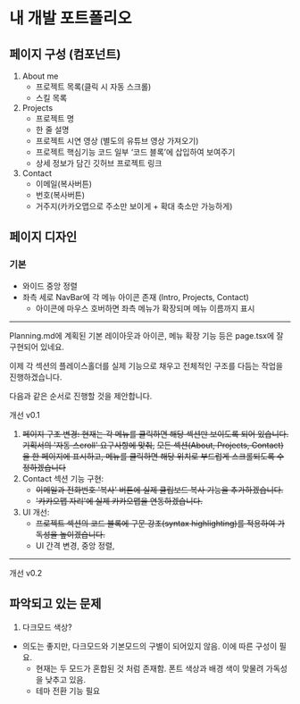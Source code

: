 # 내 개발 포트폴리오

## 페이지 구성 (컴포넌트)

1. About me
   - 프로젝트 목록(클릭 시 자동 스크롤)
   - 스킬 목록
2. Projects
   - 프로젝트 명
   - 한 줄 설명
   - 프로젝트 시연 영상 (별도의 유튜브 영상 가져오기)
   - 프로젝트 핵심기능 코드 일부 ‘코드 블록’에 삽입하여 보여주기
   - 상세 정보가 담긴 깃허브 프로젝트 링크
3. Contact
   - 이메일(복사버튼)
   - 번호(복사버튼)
   - 거주지(카카오맵으로 주소만 보이게 + 확대 축소만 가능하게)

## 페이지 디자인

### 기본

- 와이드 중앙 정렬
- 좌측 세로 NavBar에 각 메뉴 아이콘 존재 (Intro, Projects, Contact)
  - 아이콘에 마우스 호버하면 좌측 메뉴가 확장되며 메뉴 이름까지 표시

---

Planning.md에 계획된 기본 레이아웃과 아이콘, 메뉴 확장 기능 등은 page.tsx에 잘 구현되어 있네요.

이제 각 섹션의 플레이스홀더를 실제 기능으로 채우고 전체적인 구조를 다듬는 작업을 진행하겠습니다.

다음과 같은 순서로 진행할 것을 제안합니다.

개선 v0.1
1.  ~~페이지 구조 변경: 현재는 각 메뉴를 클릭하면 해당 섹션만 보이도록 되어 있습니다. 기획서의 '자동 스croll' 요구사항에 맞춰,~~
    ~~모든 섹션(About, Projects, Contact)을 한 페이지에 표시하고, 메뉴를 클릭하면 해당 위치로 부드럽게 스크롤되도록 수정하겠습니다~~
2.  Contact 섹션 기능 구현:
    - ~~이메일과 전화번호 '복사' 버튼에 실제 클립보드 복사 기능을 추가하겠습니다.~~
    - ~~'카카오맵 자리'에 실제 카카오맵을 연동하겠습니다.~~
3.  UI 개선:
    - ~~프로젝트 섹션의 코드 블록에 구문 강조(syntax highlighting)를 적용하여 가독성을 높이겠습니다.~~
    - UI 간격 변경, 중앙 정렬, 

---
개선 v0.2
## 파악되고 있는 문제
1. 다크모드 색상?
- 의도는 좋지만, 다크모드와 기본모드의 구별이 되어있지 않음. 이에 따른 구성이 필요.
   - 현재는 두 모드가 혼합된 것 처럼 존재함. 폰트 색상과 배경 색이 맞물려 가독성을 낮추고 있음.
   - 테마 전환 기능 필요